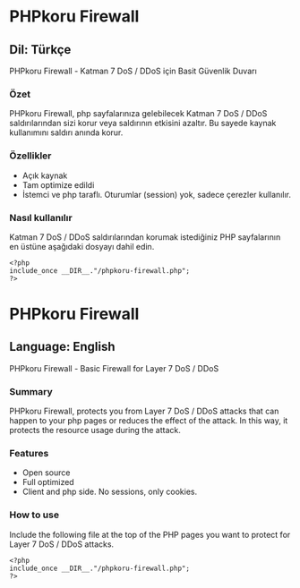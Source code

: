 # PHPkoru Firewall

## Dil: Türkçe

PHPkoru Firewall - Katman 7 DoS / DDoS için Basit Güvenlik Duvarı

### Özet
PHPkoru Firewall, php sayfalarınıza gelebilecek Katman 7 DoS / DDoS saldırılarından sizi korur veya saldırının etkisini azaltır. Bu sayede kaynak kullanımını saldırı anında korur.

### Özellikler
- Açık kaynak
- Tam optimize edildi
- İstemci ve php taraflı. Oturumlar (session) yok, sadece çerezler kullanılır.

### Nasıl kullanılır

Katman 7 DoS / DDoS saldırılarından korumak istediğiniz PHP sayfalarının en üstüne aşağıdaki dosyayı dahil edin.
```
<?php
include_once __DIR__."/phpkoru-firewall.php";
?>
```

# PHPkoru Firewall

## Language: English

PHPkoru Firewall - Basic Firewall for Layer 7 DoS / DDoS

### Summary
PHPkoru Firewall, protects you from Layer 7 DoS / DDoS attacks that can happen to your php pages or reduces the effect of the attack. In this way, it protects the resource usage during the attack.

### Features
- Open source
- Full optimized
- Client and php side. No sessions, only cookies.

### How to use

Include the following file at the top of the PHP pages you want to protect for Layer 7 DoS / DDoS attacks.
```
<?php
include_once __DIR__."/phpkoru-firewall.php";
?>
```